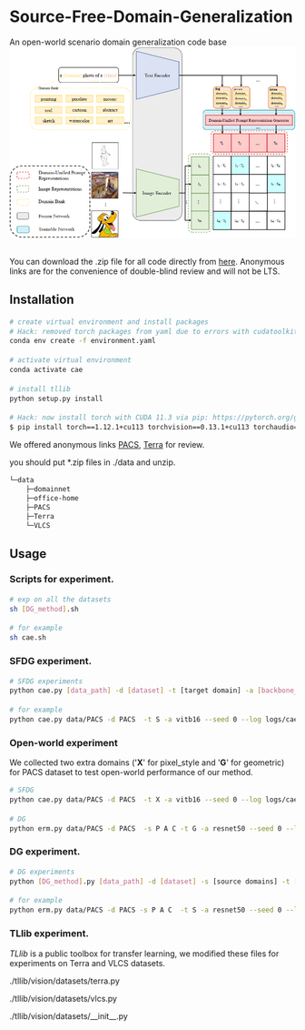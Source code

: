 # Source-Free-Domain-Generalization
An open-world scenario domain generalization code base
![](./pipline.png)
## 
You can download the .zip file for all code directly from [here](https://anonfiles.com/RaX65fC0y1/Source-Free-Domain-Generalization-main_zip).
Anonymous links are for the convenience of double-blind review and will not be LTS.


## Installation

```bash
# create virtual environment and install packages
# Hack: removed torch packages from yaml due to errors with cudatoolkit
conda env create -f environment.yaml

# activate virtual environment
conda activate cae

# install tllib 
python setup.py install

# Hack: now install torch with CUDA 11.3 via pip: https://pytorch.org/get-started/previous-versions/
$ pip install torch==1.12.1+cu113 torchvision==0.13.1+cu113 torchaudio==0.12.1 --extra-index-url https://download.pytorch.org/whl/cu113

```




We offered anonymous links [PACS](https://anonfiles.com/cb54peBby2/PACS_zip), [Terra](https://anonfiles.com/s563ccC9y3/Terra_zip) for review.

you should put *.zip files in ./data and unzip.



```
└─data
    ├─domainnet
    ├─office-home
    ├─PACS
    ├─Terra
    └─VLCS
```


## Usage

### Scripts for  experiment.

```bash
# exp on all the datasets 
sh [DG_method].sh

# for example
sh cae.sh
```

### SFDG experiment.

```bash
# SFDG experiments 
python cae.py [data_path] -d [dataset] -t [target domain] -a [backbone_of_CLIP] --seed [seed] --log [log_path]

# for example 
python cae.py data/PACS -d PACS  -t S -a vitb16 --seed 0 --log logs/cae/PACS_S
```
### Open-world experiment
We collected two extra domains ('**X**' for pixel_style and '**G**' for geometric) for PACS dataset to test open-world performance of our method.

```bash
# SFDG
python cae.py data/PACS -d PACS  -t X -a vitb16 --seed 0 --log logs/cae/PACS_X

# DG
python erm.py data/PACS -d PACS  -s P A C -t G -a resnet50 --seed 0 --log logs/erm/PACS_G
```


### DG experiment.

```bash
# DG experiments  
python [DG_method].py [data_path] -d [dataset] -s [source domains] -t [target domain] -a [backbone_of_CLIP] --seed [seed] --log [log_path]

# for example 
python erm.py data/PACS -d PACS -s P A C  -t S -a resnet50 --seed 0 --log logs/cae/PACS_S --freeze-bn
```



### TLlib experiment.
*TLlib* is a public toolbox for transfer learning, we modified these files for experiments on Terra and VLCS datasets.

./tllib/vision/datasets/terra.py 

./tllib/vision/datasets/vlcs.py

./tllib/vision/datasets/\_\_init\_\_.py 

